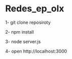 # Redes_ep_olx

1- git clone reposiroty

2- npm install


3- node server.js


4- open http://localhost:3000
